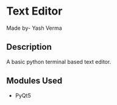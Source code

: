# Text Editor 
Made by- Yash Verma

## Description
A basic python terminal based text editor.

## Modules Used
- PyQt5
